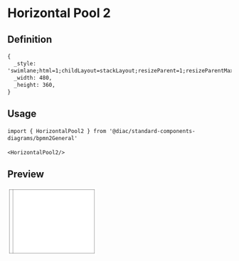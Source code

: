 # Horizontal Pool 2

## Definition

```
{
  _style: 'swimlane;html=1;childLayout=stackLayout;resizeParent=1;resizeParentMax=0;horizontal=0;startSize=20;horizontalStack=0;whiteSpace=wrap;',
  _width: 480,
  _height: 360,
}
```

## Usage

```
import { HorizontalPool2 } from '@diac/standard-components-diagrams/bpmn2General'

<HorizontalPool2/>
```

## Preview

<img src="./horizontal-pool-2.png" width="200"/>
